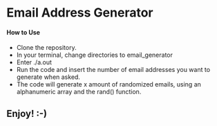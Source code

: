 <h1> Email Address Generator </h1>

<h4> How to Use </h4>

<ul>

<li> Clone the repository. </li>

<li> In your terminal, change directories to email_generator </li>

<li> Enter ./a.out </li>

<li>Run the code and insert the number of email addresses you want to generate when asked.</li>

<li>The code will generate x amount of randomized emails, using an alphanumeric array and the rand() function.</li>

</ul>

<h2> Enjoy! :-) </h2>
